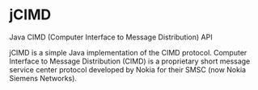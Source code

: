 jCIMD
=====

Java CIMD (Computer Interface to Message Distribution) API

jCIMD is a simple Java implementation of the CIMD protocol. Computer Interface to Message Distribution (CIMD)
is a proprietary short message service center protocol developed by Nokia for their SMSC (now Nokia Siemens Networks).
